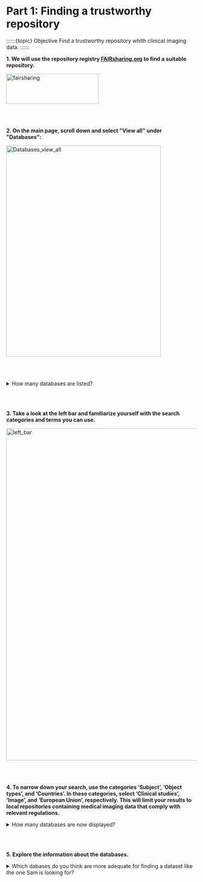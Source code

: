 # Part 1: Finding a trustworthy repository 

::::::{topic} Objective
Find a trustworthy repository whith clinical imaging data. 
::::::

**1. We will use the repository registry [FAIRsharing.org](https://www.fairsharing.org) to find a suitable repository.**

<img width="244" height="80" alt="fairsharing" src="https://github.com/user-attachments/assets/2e0c0d0e-db7d-4099-9685-e19347eeacfc" title="FAIRsharing repository registry"/>

<br/><br/>

**2. On the main page, scroll down and select "View all" under "Databases":**

<img width="409" height="560" alt="Databases_view_all" src="https://github.com/user-attachments/assets/e4f3e5c0-10f4-4122-921c-41fdbd4c757e" title="View All - Databases" />

<br/><br/>

<details>
<summary>How many databases are listed?</summary>

```
~2523
```
</details>

<br/><br/>

**3. Take a look at the left bar and familiarize yourself with the search categories and terms you can use.** 

<img width="1101" height="880" alt="left_bar" src="https://github.com/user-attachments/assets/b624cffa-10cf-4a61-aa7c-4942eb51e187" title="Search Categories"/>

<br/><br/>

**4. To narrow down your search, use the categories ‘Subject’, ‘Object types’, and ‘Countries’. In these categories, select ‘Clinical studies’, ‘Image’, and ‘European Union’, respectively. This will limit your results to local repositories containing medical imaging data that comply with relevant regulations.**

<details>
<summary>How many databases are now displayed?</summary>

```
~4
```
</details>

<br/><br/>

**5. Explore the information about the databases.**

<details>
<summary>Which dabases do you think are more adequate for finding a dataset like the one Sam is looking for?</summary>

```
BioImage Archive, AIDA Data Hub and DANS are the most adequate. VMH is a field-specific repository focused on human gut metabolism.  
```
</details>

````{hint} Remember that Sam wants to find a collection of **well-documented X-ray datasets** for reuse.

````

<br/><br/>
